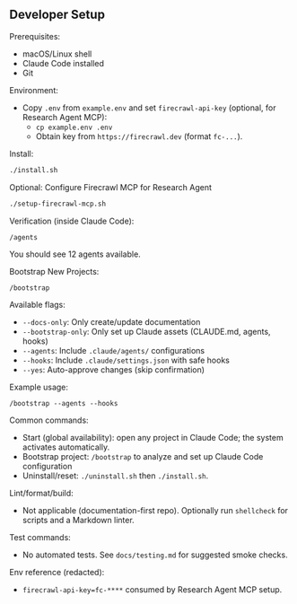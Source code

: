 ## Developer Setup

Prerequisites:
- macOS/Linux shell
- Claude Code installed
- Git

Environment:
- Copy `.env` from `example.env` and set `firecrawl-api-key` (optional, for Research Agent MCP):
  - `cp example.env .env`
  - Obtain key from `https://firecrawl.dev` (format `fc-...`).

Install:
```bash
./install.sh
```

Optional: Configure Firecrawl MCP for Research Agent
```bash
./setup-firecrawl-mcp.sh
```

Verification (inside Claude Code):
```text
/agents
```
You should see 12 agents available.

Bootstrap New Projects:
```text
/bootstrap
```
Available flags:
- `--docs-only`: Only create/update documentation
- `--bootstrap-only`: Only set up Claude assets (CLAUDE.md, agents, hooks)
- `--agents`: Include `.claude/agents/` configurations
- `--hooks`: Include `.claude/settings.json` with safe hooks
- `--yes`: Auto-approve changes (skip confirmation)

Example usage:
```text
/bootstrap --agents --hooks
```

Common commands:
- Start (global availability): open any project in Claude Code; the system activates automatically.
- Bootstrap project: `/bootstrap` to analyze and set up Claude Code configuration
- Uninstall/reset: `./uninstall.sh` then `./install.sh`.

Lint/format/build:
- Not applicable (documentation-first repo). Optionally run `shellcheck` for scripts and a Markdown linter.

Test commands:
- No automated tests. See `docs/testing.md` for suggested smoke checks.

Env reference (redacted):
- `firecrawl-api-key=fc-****` consumed by Research Agent MCP setup.


